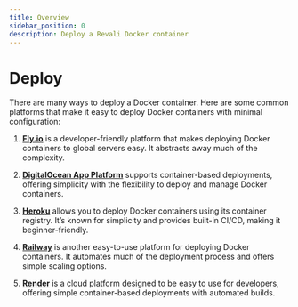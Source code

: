```yaml
---
title: Overview
sidebar_position: 0
description: Deploy a Revali Docker container
---
```


# Deploy

There are many ways to deploy a Docker container. Here are some common platforms that make it easy to deploy Docker containers with minimal configuration:

1. [**Fly.io**][fly-io] is a developer-friendly platform that makes deploying Docker containers to global servers easy. It abstracts away much of the complexity.

2. [**DigitalOcean App Platform**][digital-ocean-app-platform] supports container-based deployments, offering simplicity with the flexibility to deploy and manage Docker containers.

3. [**Heroku**][heroku] allows you to deploy Docker containers using its container registry. It’s known for simplicity and provides built-in CI/CD, making it beginner-friendly.

4. [**Railway**][railway] is another easy-to-use platform for deploying Docker containers. It automates much of the deployment process and offers simple scaling options.

5. [**Render**][render] is a cloud platform designed to be easy to use for developers, offering simple container-based deployments with automated builds.

[fly-io]: https://fly.io/
[digital-ocean-app-platform]: https://www.digitalocean.com/products/app-platform/
[heroku]: https://www.heroku.com/
[railway]: https://railway.app/
[render]: https://render.com/
